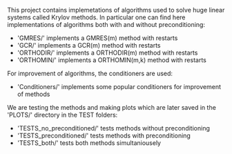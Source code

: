 This project contains implemetations of algorithms used to solve huge linear systems called Krylov methods.
In particular one can find here implementations of algorithms both with and without preconditioning:

- 'GMRES/' implements a GMRES(m) method with restarts 
- 'GCR/' implements a GCR(m) method with restarts
- 'ORTHODIR/' implements a ORTHODIR(m) method with restarts
- 'ORTHOMIN/' implements a ORTHOMIN(m,k) method with restarts

For improvement of algorithms, the conditioners are used:

- 'Conditioners/' implements some popular conditioners for improvement of methods

We are testing the methods and making plots which are later saved in the 'PLOTS/' directory in the TEST folders:

- 'TESTS_no_preconditioned/' tests methods without preconditioning
- 'TESTS_preconditioned/' tests methods with preconditioning
- 'TESTS_both/' tests both methods simultaniousely


